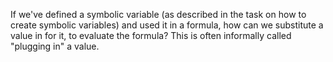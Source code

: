 
If we've defined a symbolic variable (as described in the task on
how to create symbolic variables) and used it in a formula, how can we
substitute a value in for it, to evaluate the formula?  This is often
informally called "plugging in" a value.
